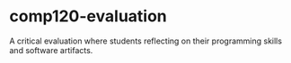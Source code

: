 # comp120-evaluation
A critical evaluation where students reflecting on their programming skills and software artifacts.  
